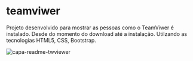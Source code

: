 # teamviwer
Projeto desenvolvido para mostrar as pessoas como o TeamViwer é instalado. Desde do momento do download até a instalação. Utilzando as tecnologias HTML5, CSS, Bootstrap.

![capa-readme-twviewer](https://user-images.githubusercontent.com/49735129/170580008-f3379fed-1eb3-4af9-8718-bb3debf06c6d.PNG)
